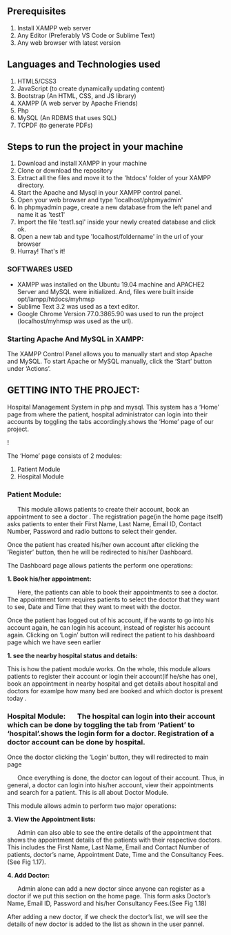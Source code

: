 ## Prerequisites
1. Install XAMPP web server
2. Any Editor (Preferably VS Code or Sublime Text)
3. Any web browser with latest version

## Languages and Technologies used
1. HTML5/CSS3
2. JavaScript (to create dynamically updating content)
3. Bootstrap (An HTML, CSS, and JS library)
4. XAMPP (A web server by Apache Friends)
5. Php
6. MySQL (An RDBMS that uses SQL)
7. TCPDF (to generate PDFs)

## Steps to run the project in your machine
1. Download and install XAMPP in your machine
2. Clone or download the repository
3. Extract all the files and move it to the 'htdocs' folder of your XAMPP directory.
4. Start the Apache and Mysql in your XAMPP control panel.
5. Open your web browser and type 'localhost/phpmyadmin'
6. In phpmyadmin page, create a new database from the left panel and name it as 'test1'
7. Import the file 'test1.sql' inside your newly created database and click ok.
8. Open a new tab and type 'localhost/foldername' in the url of your browser
9. Hurray! That's it!
    
### SOFTWARES USED
  - XAMPP was installed on the Ubuntu 19.04 machine and APACHE2 Server and MySQL were initialized. And, files were built inside opt/lampp/htdocs/myhmsp
  - Sublime Text 3.2 was used as a text editor.
  - Google Chrome Version 77.0.3865.90 was used to run the project (localhost/myhmsp was used as the url).
  

### Starting Apache And MySQL in XAMPP:
  The XAMPP Control Panel allows you to manually start and stop Apache and MySQL. To start Apache or MySQL manually, click the ‘Start’ button under ‘Actions’.
  
## GETTING INTO THE PROJECT:
Hospital Management System in php and mysql. This system has a ‘Home’ page from where the patient, hospital administrator can login into their accounts by toggling the tabs accordingly.shows the ‘Home’ page of our project.

!

The ‘Home’ page consists of 2 modules:
1. Patient Module
2. Hospital Module


### Patient Module:

  &nbsp; &nbsp; &nbsp; This module allows patients to create their account, book an appointment to see a doctor .
  The registration page(in the home page itself) asks patients to enter their First Name, Last Name, Email ID, Contact Number, Password and radio buttons to select their gender.
  


Once the patient has created his/her own account after clicking the ‘Register’ button, then he will be redirected to his/her Dashboard.


The Dashboard page allows patients the perform one operations:

**1. Book his/her appointment:**

  &nbsp; &nbsp; &nbsp; Here, the patients can able to book their appointments to see a doctor. The appointment form requires patients to select the doctor that they want to see, Date and Time that they want to meet with the doctor. 



Once the patient has logged out of his account, if he wants to go into his account again, he can login his account, instead of register his account again. 
Clicking on ‘Login’ button will redirect the patient to his dashboard page which we have seen earlier 

**1. see the nearby hospital status and details:**

This is how the patient module works. On the whole, this module allows patients to register their account or login their account(if he/she has one), book an appointment in nearby hospital and get details about hospital and doctors 
for examlpe how many bed  are booked and which doctor is present today .

### Hospital Module:  &nbsp; &nbsp; &nbsp; The hospital can login into their account which can be done by toggling the tab from ‘Patient’ to ‘hospital’.shows the login form for a doctor. Registration of a doctor account can be done by hospital.
  
Once the doctor clicking the ‘Login’ button, they will redirected to main page

&nbsp; &nbsp; &nbsp; Once everything is done, the doctor can logout of their account. Thus, in general, a doctor can login into his/her account, view their appointments and search for a patient. This is all about Doctor Module.


This module allows admin to perform two major operations:

**3. View the Appointment lists:**

  &nbsp; &nbsp; &nbsp; Admin can also able to see the entire details of the appointment that shows the appointment details of the patients with their respective doctors. This includes the First Name, Last Name, Email and Contact Number of patients, doctor’s name, Appointment Date, Time and the Consultancy Fees. (See Fig 1.17). 
  
 
  
**4. Add Doctor:**

  &nbsp; &nbsp; &nbsp; Admin alone can add a new doctor since anyone can register as a doctor if we put this section on the home page. This form asks Doctor’s Name, Email ID, Password and his/her Consultancy Fees.(See Fig 1.18)
  
 
  
  After adding a new doctor, if we check the doctor’s list, we will see the details of new doctor is added to the list as shown in the user pannel.
  

  

  



 

 


